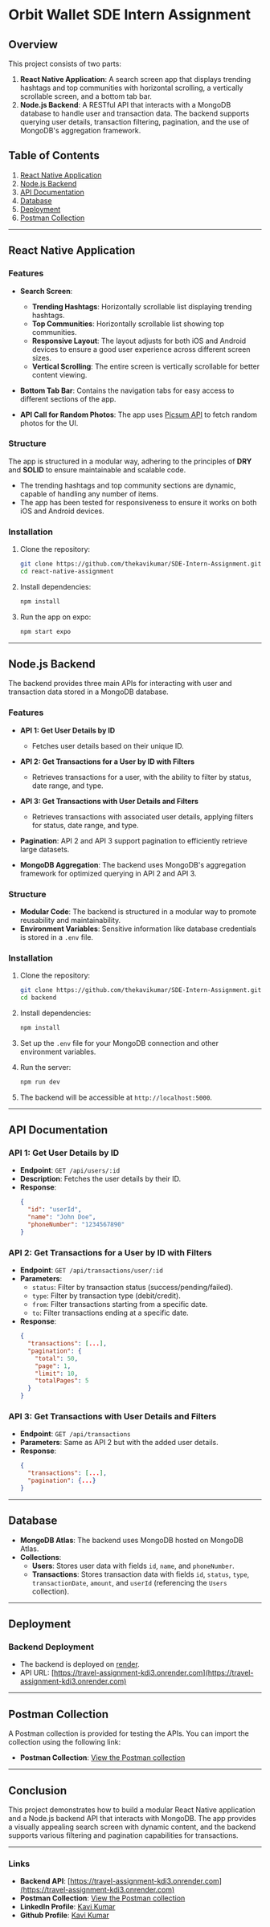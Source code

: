 # Orbit Wallet SDE Intern Assignment

## Overview

This project consists of two parts:

1. **React Native Application**: A search screen app that displays trending hashtags and top communities with horizontal scrolling, a vertically scrollable screen, and a bottom tab bar.
2. **Node.js Backend**: A RESTful API that interacts with a MongoDB database to handle user and transaction data. The backend supports querying user details, transaction filtering, pagination, and the use of MongoDB's aggregation framework.

## Table of Contents

1. [React Native Application](#react-native-application)
2. [Node.js Backend](#nodejs-backend)
3. [API Documentation](#api-documentation)
4. [Database](#database)
5. [Deployment](#deployment)
6. [Postman Collection](#postman-collection)

---

## React Native Application

### Features

- **Search Screen**:

  - **Trending Hashtags**: Horizontally scrollable list displaying trending hashtags.
  - **Top Communities**: Horizontally scrollable list showing top communities.
  - **Responsive Layout**: The layout adjusts for both iOS and Android devices to ensure a good user experience across different screen sizes.
  - **Vertical Scrolling**: The entire screen is vertically scrollable for better content viewing.

- **Bottom Tab Bar**: Contains the navigation tabs for easy access to different sections of the app.

- **API Call for Random Photos**: The app uses [Picsum API](https://picsum.photos/) to fetch random photos for the UI.

### Structure

The app is structured in a modular way, adhering to the principles of **DRY** and **SOLID** to ensure maintainable and scalable code.

- The trending hashtags and top community sections are dynamic, capable of handling any number of items.
- The app has been tested for responsiveness to ensure it works on both iOS and Android devices.

### Installation

1. Clone the repository:

   ```bash
   git clone https://github.com/thekavikumar/SDE-Intern-Assignment.git
   cd react-native-assignment
   ```

2. Install dependencies:

   ```bash
   npm install
   ```

3. Run the app on expo:

   ```bash
   npm start expo
   ```

---

## Node.js Backend

The backend provides three main APIs for interacting with user and transaction data stored in a MongoDB database.

### Features

- **API 1: Get User Details by ID**

  - Fetches user details based on their unique ID.

- **API 2: Get Transactions for a User by ID with Filters**
  - Retrieves transactions for a user, with the ability to filter by status, date range, and type.
- **API 3: Get Transactions with User Details and Filters**

  - Retrieves transactions with associated user details, applying filters for status, date range, and type.

- **Pagination**: API 2 and API 3 support pagination to efficiently retrieve large datasets.

- **MongoDB Aggregation**: The backend uses MongoDB's aggregation framework for optimized querying in API 2 and API 3.

### Structure

- **Modular Code**: The backend is structured in a modular way to promote reusability and maintainability.
- **Environment Variables**: Sensitive information like database credentials is stored in a `.env` file.

### Installation

1. Clone the repository:

   ```bash
   git clone https://github.com/thekavikumar/SDE-Intern-Assignment.git
   cd backend
   ```

2. Install dependencies:

   ```bash
   npm install
   ```

3. Set up the `.env` file for your MongoDB connection and other environment variables.

4. Run the server:

   ```bash
   npm run dev
   ```

5. The backend will be accessible at `http://localhost:5000`.

---

## API Documentation

### API 1: Get User Details by ID

- **Endpoint**: `GET /api/users/:id`
- **Description**: Fetches the user details by their ID.
- **Response**:
  ```json
  {
    "id": "userId",
    "name": "John Doe",
    "phoneNumber": "1234567890"
  }
  ```

### API 2: Get Transactions for a User by ID with Filters

- **Endpoint**: `GET /api/transactions/user/:id`
- **Parameters**:
  - `status`: Filter by transaction status (success/pending/failed).
  - `type`: Filter by transaction type (debit/credit).
  - `from`: Filter transactions starting from a specific date.
  - `to`: Filter transactions ending at a specific date.
- **Response**:
  ```json
  {
    "transactions": [...],
    "pagination": {
      "total": 50,
      "page": 1,
      "limit": 10,
      "totalPages": 5
    }
  }
  ```

### API 3: Get Transactions with User Details and Filters

- **Endpoint**: `GET /api/transactions`
- **Parameters**: Same as API 2 but with the added user details.
- **Response**:
  ```json
  {
    "transactions": [...],
    "pagination": {...}
  }
  ```

---

## Database

- **MongoDB Atlas**: The backend uses MongoDB hosted on MongoDB Atlas.
- **Collections**:
  - **Users**: Stores user data with fields `id`, `name`, and `phoneNumber`.
  - **Transactions**: Stores transaction data with fields `id`, `status`, `type`, `transactionDate`, `amount`, and `userId` (referencing the `Users` collection).

---

## Deployment

### Backend Deployment

- The backend is deployed on [render](https://www.render.com/).
- API URL: [https://travel-assignment-kdi3.onrender.com](https://travel-assignment-kdi3.onrender.com)

---

## Postman Collection

A Postman collection is provided for testing the APIs. You can import the collection using the following link:

- **Postman Collection**: [View the Postman collection](https://orbit-wallet-backend-assignment.postman.co/workspace/Orbit-Wallet-Backend-Assignment~a2540362-7985-4d19-9ced-bf85dac1d992/collection/33039809-8fc06686-3172-4114-b82f-a4f857200c53?action=share&creator=33039809)

---

## Conclusion

This project demonstrates how to build a modular React Native application and a Node.js backend API that interacts with MongoDB. The app provides a visually appealing search screen with dynamic content, and the backend supports various filtering and pagination capabilities for transactions.

---

### Links

- **Backend API**: [https://travel-assignment-kdi3.onrender.com](https://travel-assignment-kdi3.onrender.com)
- **Postman Collection**: [View the Postman collection](https://orbit-wallet-backend-assignment.postman.co/workspace/Orbit-Wallet-Backend-Assignment~a2540362-7985-4d19-9ced-bf85dac1d992/collection/33039809-8fc06686-3172-4114-b82f-a4f857200c53?action=share&creator=33039809)
- **LinkedIn Profile**: [Kavi Kumar](https://www.linkedin.com/in/thekavikumar/)
- **Github Profile**: [Kavi Kumar](https://github.com/thekavikumar)

```

```
